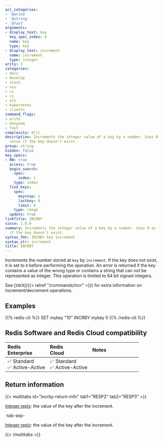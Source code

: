 ```yaml
---
acl_categories:
- '@write'
- '@string'
- '@fast'
arguments:
- display_text: key
  key_spec_index: 0
  name: key
  type: key
- display_text: increment
  name: increment
  type: integer
arity: 3
categories:
- docs
- develop
- stack
- oss
- rs
- rc
- oss
- kubernetes
- clients
command_flags:
- write
- denyoom
- fast
complexity: O(1)
description: Increments the integer value of a key by a number. Uses 0 as initial
  value if the key doesn't exist.
group: string
hidden: false
key_specs:
- RW: true
  access: true
  begin_search:
    spec:
      index: 1
    type: index
  find_keys:
    spec:
      keystep: 1
      lastkey: 0
      limit: 0
    type: range
  update: true
linkTitle: INCRBY
since: 1.0.0
summary: Increments the integer value of a key by a number. Uses 0 as initial value
  if the key doesn't exist.
syntax_fmt: INCRBY key increment
syntax_str: increment
title: INCRBY
---
```

Increments the number stored at `key` by `increment`.
If the key does not exist, it is set to `0` before performing the operation.
An error is returned if the key contains a value of the wrong type or contains a
string that can not be represented as integer.
This operation is limited to 64 bit signed integers.

See [`INCR`]({{< relref "/commands/incr" >}}) for extra information on increment/decrement operations.

## Examples

{{% redis-cli %}}
SET mykey "10"
INCRBY mykey 5
{{% /redis-cli %}}

## Redis Software and Redis Cloud compatibility

| Redis<br />Enterprise | Redis<br />Cloud | <span style="min-width: 9em; display: table-cell">Notes</span> |
|:----------------------|:-----------------|:------|
| <span title="Supported">&#x2705; Standard</span><br /><span title="Supported"><nobr>&#x2705; Active-Active</nobr></span> | <span title="Supported">&#x2705; Standard</span><br /><span title="Supported"><nobr>&#x2705; Active-Active</nobr></span> |  |

## Return information

{{< multitabs id="incrby-return-info" 
    tab1="RESP2" 
    tab2="RESP3" >}}

[Integer reply](../../develop/reference/protocol-spec#integers): the value of the key after the increment.

-tab-sep-

[Integer reply](../../develop/reference/protocol-spec#integers): the value of the key after the increment.

{{< /multitabs >}}

